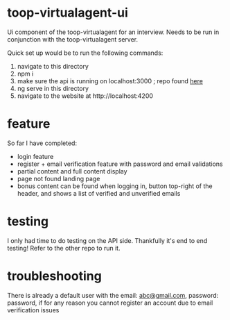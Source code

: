 # toop-virtualagent-ui

Ui component of the toop-virtualagent for an interview. Needs to be run in conjunction with the toop-virtualagent server.

Quick set up would be to run the following commands: 
1. navigate to this directory
1. npm i
2. make sure the api is running on localhost:3000 ; repo found [here](https://github.com/anton-lam/toop-virtualagent)
4. ng serve in this directory
5. navigate to the website at http://localhost:4200 

# feature

So far I have completed: 
* login feature
* register + email verification feature with password and email validations 
* partial content and full content display 
* page not found landing page 
* bonus content can be found when logging in, button top-right of the header, and shows a list of verified and unverified emails

# testing

I only had time to do testing on the API side. Thankfully it's end to end testing! Refer to the other repo to run it. 

# troubleshooting

There is already a default user with the email: abc@gmail.com, password: password, if for any reason you cannot register 
an account due to email verification issues 

